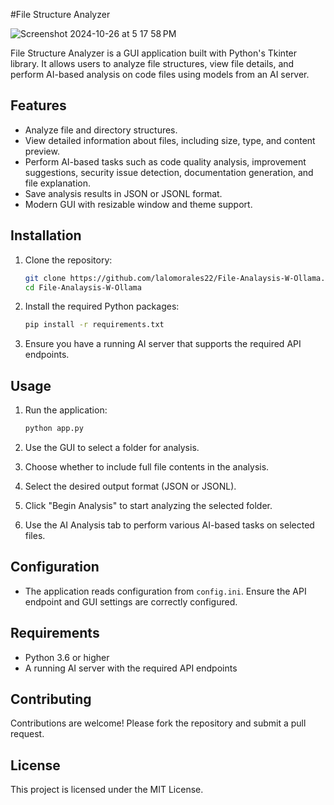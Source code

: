 #File Structure Analyzer

![Screenshot 2024-10-26 at 5 17 58 PM](https://github.com/user-attachments/assets/864315b1-8320-4a94-9ec5-9baeda97610c)


File Structure Analyzer is a GUI application built with Python's Tkinter library. It allows users to analyze file structures, view file details, and perform AI-based analysis on code files using models from an AI server.

## Features

- Analyze file and directory structures.
- View detailed information about files, including size, type, and content preview.
- Perform AI-based tasks such as code quality analysis, improvement suggestions, security issue detection, documentation generation, and file explanation.
- Save analysis results in JSON or JSONL format.
- Modern GUI with resizable window and theme support.

## Installation

1. Clone the repository:

   ```bash
   git clone https://github.com/lalomorales22/File-Analaysis-W-Ollama.git
   cd File-Analaysis-W-Ollama
   ```

2. Install the required Python packages:

   ```bash
   pip install -r requirements.txt
   ```

3. Ensure you have a running AI server that supports the required API endpoints.

## Usage

1. Run the application:

   ```bash
   python app.py
   ```

2. Use the GUI to select a folder for analysis.

3. Choose whether to include full file contents in the analysis.

4. Select the desired output format (JSON or JSONL).

5. Click "Begin Analysis" to start analyzing the selected folder.

6. Use the AI Analysis tab to perform various AI-based tasks on selected files.

## Configuration

- The application reads configuration from `config.ini`. Ensure the API endpoint and GUI settings are correctly configured.

## Requirements

- Python 3.6 or higher
- A running AI server with the required API endpoints

## Contributing

Contributions are welcome! Please fork the repository and submit a pull request.

## License

This project is licensed under the MIT License.

